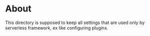 # About
This directory is supposed to keep all settings that are used only by serverless framework, ex like configuring plugins.

